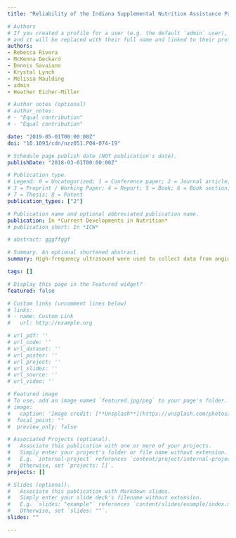 ```yaml
---
title: "Reliability of the Indiana Supplemental Nutrition Assistance Program-Education (SNAP-Ed) Program Evaluation Survey (P04-074-19)"

# Authors
# If you created a profile for a user (e.g. the default `admin` user), write the username (folder name) here 
# and it will be replaced with their full name and linked to their profile.
authors:
- Rebecca Rivera  
- McKenna Deckard  
- Dennis Savaiano  
- Krystal Lynch  
- Melissa Maulding  
- admin  
- Heather Eicher-Miller    

# Author notes (optional)
# author_notes:
# - "Equal contribution"
# - "Equal contribution"

date: "2019-05-01T00:00:00Z"
doi: "10.1093/cdn/nzz051.P04-074-19"

# Schedule page publish date (NOT publication's date).
publishDate: "2018-03-01T00:00:00Z"

# Publication type.
# Legend: 0 = Uncategorized; 1 = Conference paper; 2 = Journal article;
# 3 = Preprint / Working Paper; 4 = Report; 5 = Book; 6 = Book section;
# 7 = Thesis; 8 = Patent
publication_types: ["2"]

# Publication name and optional abbreviated publication name.
publication: In *Current Developments in Nutrition*
# publication_short: In *ICW*

# abstract: gggffggf  

# Summary. An optional shortened abstract.
summary: High-frequency ultrasound were used to collect data from angiotensin II-induced aneurysms to develop prediction models of both aneurysm formation and growth. Baseline measurements of aortic diameter, volume/length, and strain were used with animal mass and age in a quadratic discriminant analysis and logistic regression to build two statistical models to predict disease status.All three statistical models could be useful in future aneurysm therapeutic studies to better delineate the effects of preventative and suppressive treatments from normal variations in the angiotensin II aneurysm model.  

tags: []

# Display this page in the Featured widget?
featured: false

# Custom links (uncomment lines below)
# links:
# - name: Custom Link
#   url: http://example.org

# url_pdf: ''
# url_code: ''
# url_dataset: ''
# url_poster: ''
# url_project: ''
# url_slides: ''
# url_source: ''
# url_video: ''

# Featured image
# To use, add an image named `featured.jpg/png` to your page's folder. 
# image:
#   caption: 'Image credit: [**Unsplash**](https://unsplash.com/photos/pLCdAaMFLTE)'
#  focal_point: ""
#  preview_only: false

# Associated Projects (optional).
#   Associate this publication with one or more of your projects.
#   Simply enter your project's folder or file name without extension.
#   E.g. `internal-project` references `content/project/internal-project/index.md`.
#   Otherwise, set `projects: []`.
projects: []  

# Slides (optional).
#   Associate this publication with Markdown slides.
#   Simply enter your slide deck's filename without extension.
#   E.g. `slides: "example"` references `content/slides/example/index.md`.
#   Otherwise, set `slides: ""`.
slides: ""  

---
```


